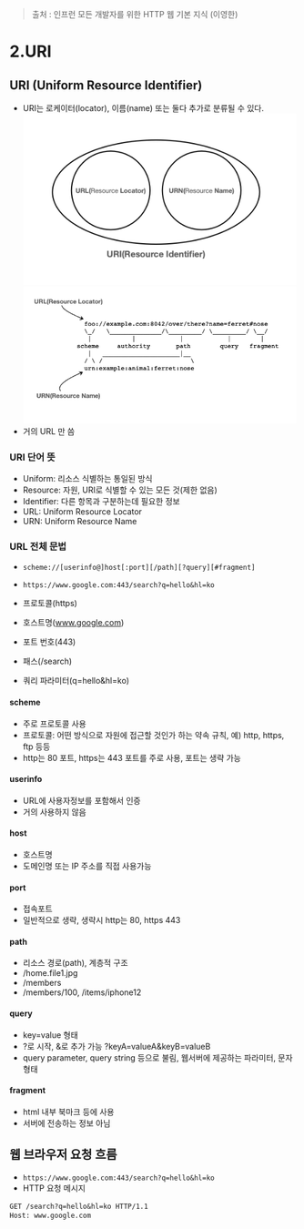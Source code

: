> 출처 : 인프런 모든 개발자를 위한 HTTP 웹 기본 지식 (이영한)

# 2.URI
## URI (Uniform Resource Identifier)
- URI는 로케이터(locator), 이름(name) 또는 둘다 추가로 분류될 수 있다.
![img.png](img.png)
![img_1.png](img_1.png)
- 거의 URL 만 씀

### URI 단어 뜻
- Uniform: 리소스 식별하는 통일된 방식
- Resource: 자원, URI로 식별할 수 있는 모든 것(제한 없음) 
- Identifier: 다른 항목과 구분하는데 필요한 정보
- URL: Uniform Resource Locator 
- URN: Uniform Resource Name

### URL 전체 문법
- `scheme://[userinfo@]host[:port][/path][?query][#fragment]`
- `https://www.google.com:443/search?q=hello&hl=ko`

- 프로토콜(https)
- 호스트명(www.google.com)
- 포트 번호(443)
- 패스(/search)
- 쿼리 파라미터(q=hello&hl=ko)

#### scheme
- 주로 프로토콜 사용
- 프로토콜: 어떤 방식으로 자원에 접근할 것인가 하는 약속 규칙, 예) http, https, ftp 등등
- http는 80 포트, https는 443 포트를 주로 사용, 포트는 생략 가능

#### userinfo
- URL에 사용자정보를 포함해서 인증
- 거의 사용하지 않음

#### host
- 호스트명
- 도메인명 또는 IP 주소를 직접 사용가능

#### port
- 접속포트
- 일반적으로 생략, 생략시 http는 80, https 443

#### path
- 리소스 경로(path), 계층적 구조
- /home.file1.jpg
- /members
- /members/100, /items/iphone12

#### query
- key=value 형태
- ?로 시작, &로 추가 가능 ?keyA=valueA&keyB=valueB
- query parameter, query string 등으로 불림, 웹서버에 제공하는 파라미터, 문자 형태

#### fragment
- html 내부 북마크 등에 사용
- 서버에 전송하는 정보 아님

## 웹 브라우저 요청 흐름
- `https://www.google.com:443/search?q=hello&hl=ko`
- HTTP 요청 메시지 
```http request
GET /search?q=hello&hl=ko HTTP/1.1
Host: www.google.com

```
